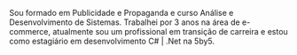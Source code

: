 Sou formado em Publicidade e Propaganda e curso Análise e Desenvolvimento de Sistemas. Trabalhei por 3 anos na área de e-commerce, atualmente sou um profissional em transição de carreira e estou como estagiário em desenvolvimento C# | .Net na 5by5.
